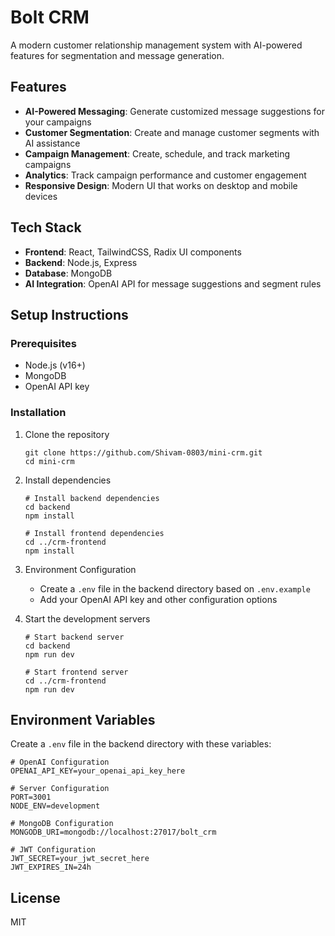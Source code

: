 # Bolt CRM

A modern customer relationship management system with AI-powered features for segmentation and message generation.

## Features

- **AI-Powered Messaging**: Generate customized message suggestions for your campaigns
- **Customer Segmentation**: Create and manage customer segments with AI assistance
- **Campaign Management**: Create, schedule, and track marketing campaigns
- **Analytics**: Track campaign performance and customer engagement
- **Responsive Design**: Modern UI that works on desktop and mobile devices

## Tech Stack

- **Frontend**: React, TailwindCSS, Radix UI components
- **Backend**: Node.js, Express
- **Database**: MongoDB
- **AI Integration**: OpenAI API for message suggestions and segment rules

## Setup Instructions

### Prerequisites

- Node.js (v16+)
- MongoDB
- OpenAI API key

### Installation

1. Clone the repository
   ```
   git clone https://github.com/Shivam-0803/mini-crm.git
   cd mini-crm
   ```

2. Install dependencies
   ```
   # Install backend dependencies
   cd backend
   npm install
   
   # Install frontend dependencies
   cd ../crm-frontend
   npm install
   ```

3. Environment Configuration
   - Create a `.env` file in the backend directory based on `.env.example`
   - Add your OpenAI API key and other configuration options

4. Start the development servers
   ```
   # Start backend server
   cd backend
   npm run dev
   
   # Start frontend server
   cd ../crm-frontend
   npm run dev
   ```

## Environment Variables

Create a `.env` file in the backend directory with these variables:

```
# OpenAI Configuration
OPENAI_API_KEY=your_openai_api_key_here

# Server Configuration
PORT=3001
NODE_ENV=development

# MongoDB Configuration
MONGODB_URI=mongodb://localhost:27017/bolt_crm

# JWT Configuration
JWT_SECRET=your_jwt_secret_here
JWT_EXPIRES_IN=24h
```

## License

MIT 